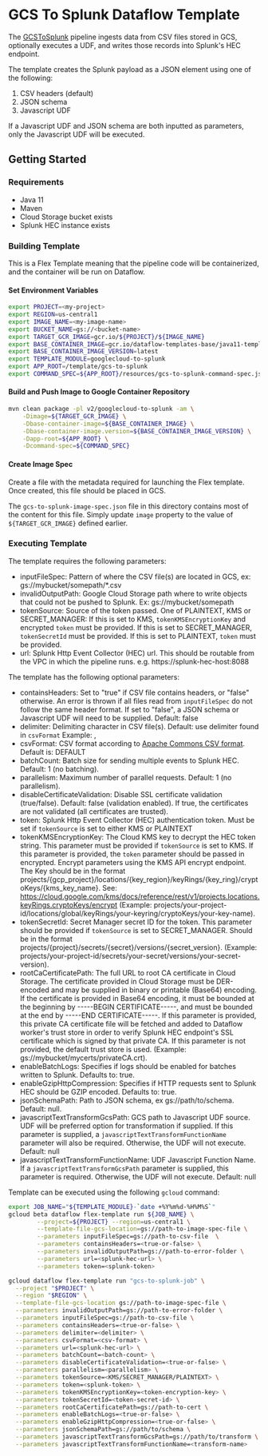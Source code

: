 # GCS To Splunk Dataflow Template

The [GCSToSplunk](../../src/main/java/com/google/cloud/teleport/v2/templates/GCSToSplunk.java) pipeline ingests
data from CSV files stored in GCS, optionally executes a UDF,
and writes those records into Splunk's HEC endpoint.

The template creates the Splunk payload as a JSON element using one of the following:

1. CSV headers (default)
2. JSON schema
3. Javascript UDF


If a Javascript UDF and JSON schema are both inputted as parameters, 
only the Javascript UDF will be executed.


## Getting Started

### Requirements

* Java 11
* Maven
* Cloud Storage bucket exists
* Splunk HEC instance exists

### Building Template

This is a Flex Template meaning that the pipeline code will be containerized, and the container will be
run on Dataflow.

#### Set Environment Variables

```sh
export PROJECT=<my-project>
export REGION=us-central1
export IMAGE_NAME=<my-image-name>
export BUCKET_NAME=gs://<bucket-name>
export TARGET_GCR_IMAGE=gcr.io/${PROJECT}/${IMAGE_NAME}
export BASE_CONTAINER_IMAGE=gcr.io/dataflow-templates-base/java11-template-launcher-base
export BASE_CONTAINER_IMAGE_VERSION=latest
export TEMPLATE_MODULE=googlecloud-to-splunk
export APP_ROOT=/template/gcs-to-splunk 
export COMMAND_SPEC=${APP_ROOT}/resources/gcs-to-splunk-command-spec.json
```

#### Build and Push Image to Google Container Repository

```sh
mvn clean package -pl v2/googlecloud-to-splunk -am \
    -Dimage=${TARGET_GCR_IMAGE} \
    -Dbase-container-image=${BASE_CONTAINER_IMAGE} \
    -Dbase-container-image.version=${BASE_CONTAINER_IMAGE_VERSION} \
    -Dapp-root=${APP_ROOT} \
    -Dcommand-spec=${COMMAND_SPEC}
```

#### Create Image Spec

Create a file with the metadata required for launching the Flex template. Once
created, this file should be placed in GCS.

The `gcs-to-splunk-image-spec.json` file in this directory
contains most of the content for this file. Simply update `image` property to
the value of `${TARGET_GCR_IMAGE}` defined earlier.

### Executing Template

The template requires the following parameters:

* inputFileSpec: Pattern of where the CSV file(s) are located in GCS, ex: gs://mybucket/somepath/*.csv
* invalidOutputPath: Google Cloud Storage path where to write objects that could not be pushed to Splunk. Ex: gs://mybucket/somepath
* tokenSource: Source of the token passed. One of PLAINTEXT, KMS or SECRET_MANAGER: If this is set to KMS, `tokenKMSEncryptionKey` and encrypted `token` must be provided. If this is set to SECRET_MANAGER, `tokenSecretId` must be provided. If this is set to PLAINTEXT, `token` must be provided.
* url: Splunk Http Event Collector (HEC) url. This should be routable from the VPC in which the pipeline runs. e.g. https://splunk-hec-host:8088

The template has the following optional parameters:
* containsHeaders: Set to "true" if CSV file contains headers, or "false" otherwise. An error is thrown if all files read from `inputFileSpec` do not follow the same header format. If set to "false", a JSON schema or Javascript UDF will need to be supplied. Default: false
* delimiter: Delimiting character in CSV file(s). Default: use delimiter found in `csvFormat` Example: ,
* csvFormat: CSV format according to [Apache Commons CSV format](https://commons.apache.org/proper/commons-csv/apidocs/org/apache/commons/csv/CSVFormat.html). Default is: DEFAULT
* batchCount: Batch size for sending multiple events to Splunk HEC. Default: 1 (no batching).
* parallelism: Maximum number of parallel requests. Default: 1 (no parallelism).
* disableCertificateValidation: Disable SSL certificate validation (true/false). Default: false (validation enabled). If true, the certificates are not validated (all certificates are trusted).
* token: Splunk Http Event Collector (HEC) authentication token. Must be set if `tokenSource` is set to either KMS or PLAINTEXT
* tokenKMSEncryptionKey: The Cloud KMS key to decrypt the HEC token string. This parameter must be provided if `tokenSource` is set to KMS. If this parameter is provided, the `token` parameter should be passed in encrypted. Encrypt parameters using the KMS API encrypt endpoint. The Key should be in the format projects/{gcp_project}/locations/{key_region}/keyRings/{key_ring}/cryptoKeys/{kms_key_name}. See: https://cloud.google.com/kms/docs/reference/rest/v1/projects.locations.keyRings.cryptoKeys/encrypt  (Example: projects/your-project-id/locations/global/keyRings/your-keyring/cryptoKeys/your-key-name).
* tokenSecretId: Secret Manager secret ID for the token. This parameter should be provided if `tokenSource` is set to SECRET_MANAGER. Should be in the format projects/{project}/secrets/{secret}/versions/{secret_version}. (Example: projects/your-project-id/secrets/your-secret/versions/your-secret-version).
* rootCaCertificatePath: The full URL to root CA certificate in Cloud Storage. The certificate provided in Cloud Storage must be DER-encoded and may be supplied in binary or printable (Base64) encoding. If the certificate is provided in Base64 encoding, it must be bounded at the beginning by -----BEGIN CERTIFICATE-----, and must be bounded at the end by -----END CERTIFICATE-----. If this parameter is provided, this private CA certificate file will be fetched and added to Dataflow worker's trust store in order to verify Splunk HEC endpoint's SSL certificate which is signed by that private CA. If this parameter is not provided, the default trust store is used. (Example: gs://mybucket/mycerts/privateCA.crt).
* enableBatchLogs: Specifies if logs should be enabled for batches written to Splunk. Defaults to: true.
* enableGzipHttpCompression: Specifies if HTTP requests sent to Splunk HEC should be GZIP encoded. Defaults to: true.
* jsonSchemaPath: Path to JSON schema, ex gs://path/to/schema. Default: null.
* javascriptTextTransformGcsPath: GCS path to Javascript UDF source. UDF will be preferred option for transformation if supplied. If this parameter is supplied, a `javascriptTextTransformFunctionName` parameter will also be required. Otherwise, the UDF will not execute. Default: null
* javascriptTextTransformFunctionName: UDF Javascript Function Name. If a `javascriptTextTransformGcsPath` parameter is supplied, this parameter is required. Otherwise, the UDF will not execute. Default: null

Template can be executed using the following `gcloud` command:

```sh
export JOB_NAME="${TEMPLATE_MODULE}-`date +%Y%m%d-%H%M%S`"
gcloud beta dataflow flex-template run ${JOB_NAME} \
        --project=${PROJECT} --region=us-central1 \
        --template-file-gcs-location=gs://path-to-image-spec-file \
        --parameters inputFileSpec=gs://path-to-csv-file  \
        --parameters containsHeaders=<true-or-false> \
        --parameters invalidOutputPath=gs://path-to-error-folder \
        --parameters url=<splunk-hec-url> \
        --parameters token=<splunk-token>

gcloud dataflow flex-template run "gcs-to-splunk-job" \
  --project "$PROJECT" \
  --region "$REGION" \
  --template-file-gcs-location gs://path-to-image-spec-file \
  --parameters invalidOutputPath=gs://path-to-error-folder \
  --parameters inputFileSpec=gs://path-to-csv-file \
  --parameters containsHeaders=<true-or-false> \
  --parameters delimiter=<delimiter> \
  --parameters csvFormat=<csv-format> \
  --parameters url=<splunk-hec-url> \
  --parameters batchCount=<batch-count> \
  --parameters disableCertificateValidation=<true-or-false> \
  --parameters parallelism=<parallelism> \
  --parameters tokenSource=<KMS/SECRET_MANAGER/PLAINTEXT> \
  --parameters token=<splunk-token> \
  --parameters tokenKMSEncryptionKey=<token-encryption-key> \
  --parameters tokenSecretId=<token-secret-id> \
  --parameters rootCaCertificatePath=gs://path-to-cert \
  --parameters enableBatchLogs=<true-or-false> \
  --parameters enableGzipHttpCompression=<true-or-false> \
  --parameters jsonSchemaPath=gs://path/to/schema \
  --parameters javascriptTextTransformGcsPath=gs://path/to/transform \
  --parameters javascriptTextTransformFunctionName=<transform-name>
```
